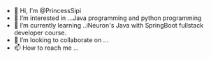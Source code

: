 - 👋 Hi, I’m @PrincessSipi
- 👀 I’m interested in ...Java programming and python programming
- 🌱 I’m currently learning ..iNeuron's Java with SpringBoot fullstack developer course.
- 💞️ I’m looking to collaborate on ...
- 📫 How to reach me ...

<!---
PrincessSipi/PrincessSipi is a ✨ special ✨ repository because its `README.md` (this file) appears on your GitHub profile.
You can click the Preview link to take a look at your changes.
--->
